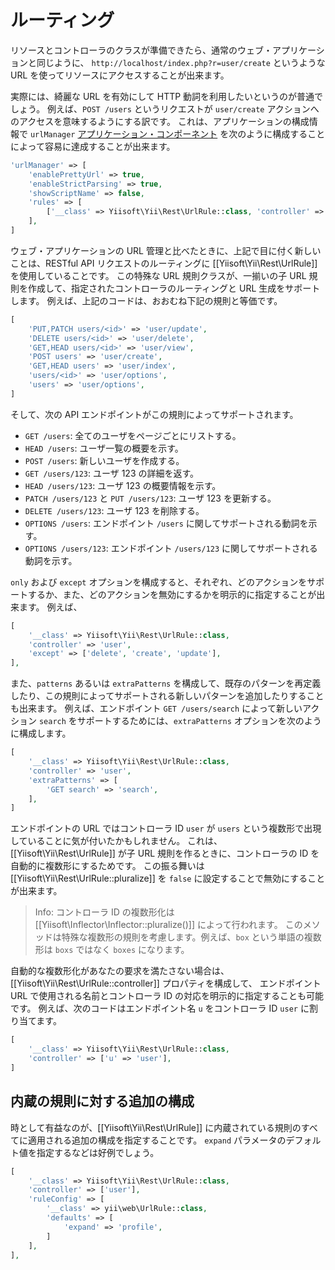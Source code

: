 ルーティング
============

リソースとコントローラのクラスが準備できたら、通常のウェブ・アプリケーションと同じように、
`http://localhost/index.php?r=user/create` というような URL を使ってリソースにアクセスすることが出来ます。

実際には、綺麗な URL を有効にして HTTP 動詞を利用したいというのが普通でしょう。
例えば、`POST /users` というリクエストが `user/create` アクションへのアクセスを意味するようにする訳です。
これは、アプリケーションの構成情報で `urlManager` [アプリケーション・コンポーネント](structure-application-components.md)
を次のように構成することによって容易に達成することが出来ます。

```php
'urlManager' => [
    'enablePrettyUrl' => true,
    'enableStrictParsing' => true,
    'showScriptName' => false,
    'rules' => [
        ['__class' => Yiisoft\Yii\Rest\UrlRule::class, 'controller' => 'user'],
    ],
]
```

ウェブ・アプリケーションの URL 管理と比べたときに、上記で目に付く新しいことは、RESTful API リクエストのルーティングに
[[Yiisoft\Yii\Rest\UrlRule]] を使用していることです。
この特殊な URL 規則クラスが、一揃いの子 URL 規則を作成して、指定されたコントローラのルーティングと URL 生成をサポートします。
例えば、上記のコードは、おおむね下記の規則と等価です。

```php
[
    'PUT,PATCH users/<id>' => 'user/update',
    'DELETE users/<id>' => 'user/delete',
    'GET,HEAD users/<id>' => 'user/view',
    'POST users' => 'user/create',
    'GET,HEAD users' => 'user/index',
    'users/<id>' => 'user/options',
    'users' => 'user/options',
]
```

そして、次の API エンドポイントがこの規則によってサポートされます。

* `GET /users`: 全てのユーザをページごとにリストする。
* `HEAD /users`: ユーザ一覧の概要を示す。
* `POST /users`: 新しいユーザを作成する。
* `GET /users/123`: ユーザ 123 の詳細を返す。
* `HEAD /users/123`: ユーザ 123 の概要情報を示す。
* `PATCH /users/123` と `PUT /users/123`: ユーザ 123 を更新する。
* `DELETE /users/123`: ユーザ 123 を削除する。
* `OPTIONS /users`: エンドポイント `/users` に関してサポートされる動詞を示す。
* `OPTIONS /users/123`: エンドポイント `/users/123` に関してサポートされる動詞を示す。

`only` および `except` オプションを構成すると、それぞれ、どのアクションをサポートするか、また、どのアクションを無効にするかを明示的に指定することが出来ます。
例えば、

```php
[
    '__class' => Yiisoft\Yii\Rest\UrlRule::class,
    'controller' => 'user',
    'except' => ['delete', 'create', 'update'],
],
```

また、`patterns` あるいは `extraPatterns` を構成して、既存のパターンを再定義したり、この規則によってサポートされる新しいパターンを追加したりすることも出来ます。
例えば、エンドポイント `GET /users/search` によって新しいアクション `search` をサポートするためには、`extraPatterns` オプションを次のように構成します。

```php
[
    '__class' => Yiisoft\Yii\Rest\UrlRule::class,
    'controller' => 'user',
    'extraPatterns' => [
        'GET search' => 'search',
    ],
]
```

エンドポイントの URL ではコントローラ ID `user` が `users` という複数形で出現していることに気が付いたかもしれません。
これは、[[Yiisoft\Yii\Rest\UrlRule]] が子 URL 規則を作るときに、コントローラの ID を自動的に複数形にするためです。
この振る舞いは [[Yiisoft\Yii\Rest\UrlRule::pluralize]] を `false` に設定することで無効にすることが出来ます。

> Info: コントローラ ID の複数形化は [[Yiisoft\Inflector\Inflector::pluralize()]] によって行われます。
  このメソッドは特殊な複数形の規則を考慮します。例えば、`box` という単語の複数形は `boxs` ではなく `boxes` になります。

自動的な複数形化があなたの要求を満たさない場合は、[[Yiisoft\Yii\Rest\UrlRule::controller]] プロパティを構成して、
エンドポイント URL で使用される名前とコントローラ ID の対応を明示的に指定することも可能です。
例えば、次のコードはエンドポイント名 `u` をコントローラ ID `user` に割り当てます。
 
```php
[
    '__class' => Yiisoft\Yii\Rest\UrlRule::class,
    'controller' => ['u' => 'user'],
]
```

## 内蔵の規則に対する追加の構成

時として有益なのが、[[Yiisoft\Yii\Rest\UrlRule]] に内蔵されている規則のすべてに適用される追加の構成を指定することです。
`expand` パラメータのデフォルト値を指定するなどは好例でしょう。

```php
[
    '__class' => Yiisoft\Yii\Rest\UrlRule::class,
    'controller' => ['user'],
    'ruleConfig' => [
        '__class' => yii\web\UrlRule::class,
        'defaults' => [
            'expand' => 'profile',
        ]
    ],
],
```
